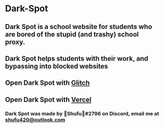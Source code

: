 # **Dark-Spot**
## Dark Spot is a school website for students who are bored of the stupid (and trashy) school proxy.
## Dark Spot helps students with their work, and bypassing into blocked websites
## Open Dark Spot with [Glitch](https://dark1spot.glitch.me/)
## Open Dark Spot with [Vercel](darkspot.vercel.app)
### Dark Spot was made by 🥀Shufu🥀#2796 on Discord, email me at shufu420@outlook.com
